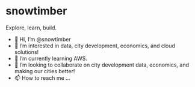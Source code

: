 # snowtimber
 Explore, learn, build.

 - 👋 Hi, I’m @snowtimber
 - 👀 I’m interested in data, city development, economics, and cloud solutions!
 - 🌱 I’m currently learning AWS.
 - 💞️ I’m looking to collaborate on city development data, economics, and making our cities better!
 - 📫 How to reach me ...

 <!---
 MooseEagleShark/MooseEagleShark is a ✨ special ✨ repository because its `README.md` (this file) appears on your GitHub profile.
 You can click the Preview link to take a look at your changes.
 --->
